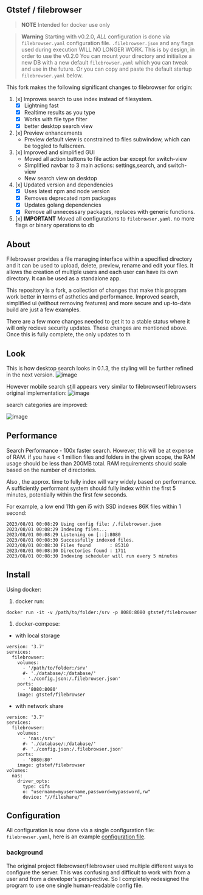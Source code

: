 ## Gtstef / filebrowser

> **NOTE**
Intended for docker use only

> **Warning**
Starting with v0.2.0, *ALL* configuration is done via `filebrowser.yaml` configuration file. `.filebrowser.json` and any flags used during execution WILL NO LONGER WORK. This is by design, in order to use the v0.2.0 You can mount your directory and initialize a new DB with a new default `filebrowser.yaml` which you can tweak and use in the future. Or you can copy and paste the default startup `filebrowser.yaml` below.

This fork makes the following significant changes to filebrowser for origin:

 1. [x] Improves search to use index instead of filesystem.
    - [x] Lightning fast
    - [x] Realtime results as you type
    - [x] Works with file type filter
    - [x] better desktop search view
 1. [x] Preview enhancements
    - Preview default view is constrained to files subwindow,
    which can be toggled to fullscreen.
 1. [x] Improved and simplified GUI
    - Moved all action buttons to file action bar except for switch-view
    - Simplified navbar to 3 main actions: settings,search, and switch-view
    - New search view on desktop
 1. [x] Updated version and dependencies
    - [x] Uses latest npm and node version
    - [x] Removes deprecated npm packages
    - [x] Updates golang dependencies
    - [x] Remove all unnecessary packages, replaces with generic functions.
 1. [x] **IMPORTANT** Moved all configurations to `filebrowser.yaml`. no more flags or binary operations to db

## About

Filebrowser provides a file managing interface within a specified directory
and it can be used to upload, delete, preview, rename and edit your files.
It allows the creation of multiple users and each user can have its own
directory. It can be used as a standalone app.

This repository is a fork, a collection of changes that make this program
work better in terms of asthetics and performance. Improved search,
 simplified ui (without removing features) and more secure and up-to-date
 build are just a few examples.

There are a few more changes needed to get it to a stable status where it
will only recieve security updates. These changes are mentioned above.
Once this is fully complete, the only updates to th

## Look

This is how desktop search looks in 0.1.3, the styling will be further refined in the next version.
![image](https://github.com/gtsteffaniak/filebrowser/assets/42989099/761f2a08-cafb-4f79-90fe-48fa50679f48)

However mobile search still appears very similar to filebrowser/filebrowsers original implementation:
![image](https://github.com/gtsteffaniak/filebrowser/assets/42989099/03af7760-73a0-4a5d-ab32-84815e455245)

search categories are improved:

![image](https://github.com/gtsteffaniak/filebrowser/assets/42989099/5572ef20-3047-43b9-92f8-95c4ce6f12b5)

## Performance

Search Performance - 100x faster search. However, this will be at expense of RAM. if you have < 1 million
files and folders in the given scope, the RAM usage should be less than 200MB total. RAM requirements
should scale based on the number of directories.

Also , the approx. time to fully index will vary widely based on performance. A sufficiently performant
system should fully index within the first 5 minutes, potentially within the first few seconds.

For example, a low end 11th gen i5 with SSD indexes 86K files within 1 second:

```
2023/08/01 00:08:29 Using config file: /.filebrowser.json
2023/08/01 00:08:29 Indexing files...
2023/08/01 00:08:29 Listening on [::]:8080
2023/08/01 00:08:30 Successfully indexed files.
2023/08/01 00:08:30 Files found       : 85310
2023/08/01 00:08:30 Directories found : 1711
2023/08/01 00:08:30 Indexing scheduler will run every 5 minutes
```

## Install

Using docker:

1. docker run:

```
docker run -it -v /path/to/folder:/srv -p 8080:8080 gtstef/filebrowser
```

1. docker-compose:

  - with local storage

```
version: '3.7'
services:
  filebrowser:
    volumes:
      - '/path/to/folder:/srv'
      #- './database/:/database/'
      - './config.json:/.filebrowser.json'
    ports:
      - '8080:8080'
    image: gtstef/filebrowser
```

  - with network share

```
version: '3.7'
services:
  filebrowser:
    volumes:
      - 'nas:/srv'
      #- './database/:/database/'
      #- './config.json:/.filebrowser.json'
    ports:
      - '8080:80'
    image: gtstef/filebrowser
volumes:
  nas:
    driver_opts:
      type: cifs
      o: "username=myusername,password=mypassword,rw"
      device: "//fileshare/"
```

## Configuration

All configuration is now done via a single configuration file: `filebrowser.yaml`, here is an example [configuration file](./backend/filebrowser.yaml).
### background

The original project filebrowser/filebrowser used multiple different ways to configure the server.
This was confusing and difficult to work with from a user and from a developer's perspective.
So I completely redesigned the program to use one single human-readable config file.
